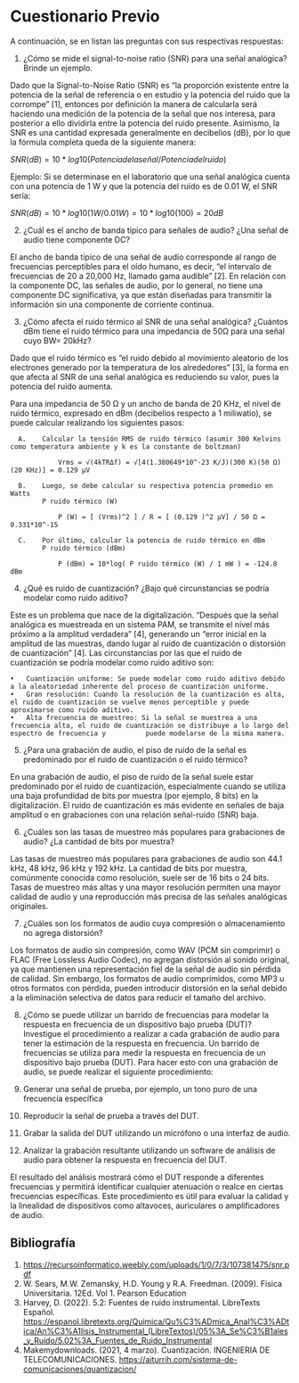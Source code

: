 # Cuestionario Previo


A continuación, se en listan las preguntas con sus respectivas respuestas:


1. ¿Cómo se mide el signal-to-noise ratio (SNR) para una señal analógica? Brinde un ejemplo.

  Dado que la Signal-to-Noise Ratio (SNR) es “la proporción existente entre la potencia de la señal de referencia o en estudio y la potencia del ruido que la corrompe” [1], entonces por definición la manera de calcularla será haciendo una medición de la potencia de la señal que nos interesa, para posterior a ello dividirla entre la potencia del ruido presente. Asimismo, la SNR es una cantidad expresada generalmente en decibelios (dB), por lo que la fórmula completa queda de la siguiente manera:

$SNR (dB) = 10 * log10(Potencia de la señal / Potencia del ruido)$

Ejemplo: Si se determinase en el laboratorio que una señal analógica cuenta con una potencia de 1 W y que la potencia del ruido es de 0.01 W, el SNR sería:

$SNR (dB) = 10 * log10(1 W / 0.01 W) = 10 * log10(100) = 20 dB$ 


2. ¿Cuál es el ancho de banda típico para señales de audio? ¿Una señal de audio tiene componente DC?

  El ancho de banda típico de una señal de audio corresponde al rango de frecuencias perceptibles para el oído humano, es decir, “el intervalo de frecuencias de 20 a 20,000 Hz, llamado gama audible” [2]. En relación con la componente DC, las señales de audio, por lo general, no tiene una componente DC significativa, ya que están diseñadas para transmitir la información sin una componente de corriente continua.


3. ¿Cómo afecta el ruido térmico al SNR de una señal analógica? ¿Cuántos dBm tiene el ruido térmico para una impedancia de 50Ω para una señal cuyo BW= 20kHz?

  Dado que el ruido térmico es “el ruido debido al movimiento aleatorio de los electrones generado por la temperatura de los alrededores” [3], la forma en que afecta al SNR de una señal analógica es reduciendo su valor, pues la potencia del ruido aumenta. 
  
  Para una impedancia de 50 Ω y un ancho de banda de 20 KHz, el nivel de ruido térmico, expresado en dBm (decibelios respecto a 1 miliwatio), se puede calcular realizando los siguientes pasos:

      A.    Calcular la tensión RMS de ruido térmico (asumir 300 Kelvins como temperatura ambiente y k es la constante de boltzman) 
            
                Vrms = √(4kTRΔf) = √[4(1.380649*10^-23 K/J)(300 K)(50 Ω)(20 KHz)] = 0.129 µV

      B.    Luego, se debe calcular su respectiva potencia promedio en Watts
            P ruido térmico (W) 
            
                P (W) = [ (Vrms)^2 ] / R = [ (0.129 )^2 µV] / 50 Ω = 0.331*10^-15

      C.    Por último, calcular la potencia de ruido térmico en dBm
            P ruido térmico (dBm) 
            
                P (dBm) = 10*log( P ruido térmico (W) / 1 mW ) = -124.8 dBm


4. ¿Qué es ruido de cuantización? ¿Bajo qué circunstancias se podría modelar como ruido aditivo?
   
  Este es un problema que nace de la digitalización. “Después que la señal analógica es muestreada en un sistema PAM, se transmite el nivel más próximo a la amplitud verdadera” [4], generando un “error inicial en la amplitud de las muestras, dando lugar al ruido de cuantización o distorsión de cuantización” [4]. 
Las circunstancias por las que el ruido de cuantización se podría modelar como ruido aditivo son:

    •	Cuantización uniforme: Se puede modelar como ruido aditivo debido a la aleatoriedad inherente del proceso de cuantización uniforme.
    •	Gran resolución: Cuando la resolución de la cuantización es alta, el ruido de cuantización se vuelve menos perceptible y puede aproximarse como ruido aditivo.
    •	Alta frecuencia de muestreo: Si la señal se muestrea a una frecuencia alta, el ruido de cuantización se distribuye a lo largo del espectro de frecuencia y          puede modelarse de la misma manera.



5. ¿Para una grabación de audio, el piso de ruido de la señal es predominado por el ruido de cuantización o el ruido térmico?

  En una grabación de audio, el piso de ruido de la señal suele estar predominado por el ruido de cuantización, especialmente cuando se utiliza una baja profundidad de bits por muestra (por ejemplo, 8 bits) en la digitalización. El ruido de cuantización es más evidente en señales de baja amplitud o en grabaciones con una relación señal-ruido (SNR) baja.


6. ¿Cuáles son las tasas de muestreo más populares para grabaciones de audio? ¿La cantidad de bits por muestra?

  Las tasas de muestreo más populares para grabaciones de audio son 44.1 kHz, 48 kHz, 96 kHz y 192 kHz. La cantidad de bits por muestra, comúnmente conocida como resolución, suele ser de 16 bits o 24 bits. Tasas de muestreo más altas y una mayor resolución permiten una mayor calidad de audio y una reproducción más precisa de las señales analógicas originales.


7. ¿Cuáles son los formatos de audio cuya compresión o almacenamiento no agrega distorsión?

  Los formatos de audio sin compresión, como WAV (PCM sin comprimir) o FLAC (Free Lossless Audio Codec), no agregan distorsión al sonido original, ya que mantienen una representación fiel de la señal de audio sin pérdida de calidad. Sin embargo, los formatos de audio comprimidos, como MP3 u otros formatos con pérdida, pueden introducir distorsión en la señal debido a la eliminación selectiva de datos para reducir el tamaño del archivo.


8. ¿Cómo se puede utilizar un barrido de frecuencias para modelar la respuesta en frecuencia de un dispositivo bajo prueba (DUT)? Investigue el procedimiento a realizar a cada grabación de audio para tener la estimación de la respuesta en frecuencia.
Un barrido de frecuencias se utiliza para medir la respuesta en frecuencia de un dispositivo bajo prueba (DUT). Para hacer esto con una grabación de audio, se puede realizar el siguiente procedimiento:

1. Generar una señal de prueba, por ejemplo, un tono puro de una frecuencia específica
2. Reproducir la señal de prueba a través del DUT.
3. Grabar la salida del DUT utilizando un micrófono o una interfaz de audio.
4. Analizar la grabación resultante utilizando un software de análisis de audio para obtener la respuesta en frecuencia del DUT.

El resultado del análisis mostrará cómo el DUT responde a diferentes frecuencias y permitirá identificar cualquier atenuación o realce en ciertas frecuencias específicas. Este procedimiento es útil para evaluar la calidad y la linealidad de dispositivos como altavoces, auriculares o amplificadores de audio.

## Bibliografía 

1. https://recursoinformatico.weebly.com/uploads/1/0/7/3/107381475/snr.pdf
2. W. Sears, M.W. Zemansky, H.D. Young y R.A. Freedman. (2009). Física Universitaria. 12Ed. Vol 1. Pearson Education
3. Harvey, D. (2022). 5.2: Fuentes de ruido instrumental. LibreTexts Español. https://espanol.libretexts.org/Quimica/Qu%C3%ADmica_Anal%C3%ADtica/An%C3%A1lisis_Instrumental_(LibreTextos)/05%3A_Se%C3%B1ales_y_Ruido/5.02%3A_Fuentes_de_Ruido_Instrumental
4. Makemydownloads. (2021, 4 marzo). Cuantización. INGENIERIA DE TELECOMUNICACIONES. https://aiturrih.com/sistema-de-comunicaciones/quantizacion/



